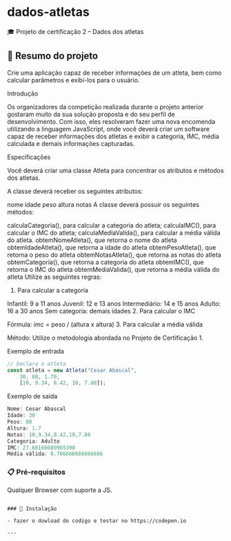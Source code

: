 # dados-atletas

🎓 Projeto de certificação 2 – Dados dos atletas

## 🚀 Resumo do projeto

Crie uma aplicação capaz de receber informações de um atleta, bem como calcular parâmetros e exibi-los para o usuário.

Introdução

Os organizadores da competição realizada durante o projeto anterior gostaram muito da sua solução proposta e do seu perfil de desenvolvimento. Com isso, eles resolveram fazer uma nova encomenda utilizando a linguagem JavaScript, onde você deverá criar um software capaz de receber informações dos atletas e exibir a categoria, IMC, média calculada e demais informações capturadas.

Especificações

Você deverá criar uma classe Atleta para concentrar os atributos e métodos dos atletas.

A classe deverá receber os seguintes atributos:

nome
idade
peso
altura
notas
A classe deverá possuir os seguintes métodos:

calculaCategoria(), para calcular a categoria do atleta;
calculaIMC(), para calcular o IMC do atleta;
calculaMediaValida(), para calcular a média válida do atleta.
obtemNomeAtleta(), que retorna o nome do atleta
obtemIdadeAtleta(), que retorna a idade do atleta
obtemPesoAtleta(), que retorna o peso do atleta
obtemNotasAtleta(), que retorna as notas do atleta
obtemCategoria(), que retorna a categoria do atleta
obtemIMC(), que retorna o IMC do atleta
obtemMediaValida(), que retorna a média válida do atleta
Utilize as seguintes regras:

1. Para calcular a categoria

Infantil: 9 a 11 anos
Juvenil: 12 e 13 anos
Intermediário: 14 e 15 anos
Adulto: 16 a 30 anos
Sem categoria: demais idades
2. Para calcular o IMC

Fórmula: imc = peso / (altura x altura)
3. Para calcular a média válida

Método: Utilize o metodologia abordada no Projeto de Certificação 1.

Exemplo de entrada
```js
// Declara o atleta
const atleta = new Atleta("Cesar Abascal",
    30, 80, 1.70,
    [10, 9.34, 8.42, 10, 7.88]);
```   
Exemplo de saída
```js
Nome: Cesar Abascal
Idade: 30
Peso: 80
Altura: 1.7
Notas: 10,9.34,8.42,10,7.88
Categoria: Adulto
IMC: 27.68166089965398
Média válida: 8.766666666666666
``` 
### 📋 Pré-requisitos
Qualquer Browser com suporte a JS.
```

### 🔧 Instalação

- fazer o dowload do codigo e testar no https://codepen.io

---


